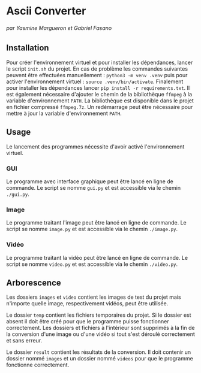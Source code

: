 # Ascii Converter
###### par Yasmine Margueron et Gabriel Fasano

## Installation

Pour créer l'environnement virtuel et pour installer les dépendances, lancer le script `init.sh` du projet. En cas de problème les commandes suivantes peuvent être effectuées manuellement :
`python3 -m venv .venv` puis pour activer l'environnement virtuel : `source .venv/bin/activate`. Finalement pour installer les dépendances lancer `pip install -r requirements.txt`.
Il est également nécessaire d'ajouter le chemin de la bibliothèque `ffmpeg` à la variable d'environnement `PATH`. La bibliothèque est disponible dans le projet en fichier compressé `ffmpeg.7z`. Un redémarrage peut être nécessaire pour mettre à jour la variable d'environnement `PATH`.

## Usage

Le lancement des programmes nécessite d'avoir activé l'environnement virtuel.
### GUI

Le programme avec interface graphique peut être lancé en ligne de commande. Le script se nomme `gui.py` et est accessible via le chemin `./gui.py`.

### Image

Le programme traitant l'image peut être lancé en ligne de commande. Le script se nomme `image.py` et est accessible via le chemin `./image.py`.

### Vidéo

Le programme traitant la vidéo peut être lancé en ligne de commande. Le script se nomme `video.py` et est accessible via le chemin `./video.py`.

## Arborescence

Les dossiers `images` et `video` contient les images de test du projet mais n'importe quelle image, respectivement vidéos, peut être utilisée.

Le dossier `temp` contient les fichiers temporaires du projet. Si le dossier est absent il doit être créé pour que le programme puisse fonctionner correctement. Les dossiers et fichiers à l'intérieur sont supprimés à la fin de la conversion d'une image ou d'une vidéo si tout s'est déroulé correctement et sans erreur.

Le dossier `result` contient les résultats de la conversion. Il doit contenir un dossier nommé `images` et un dossier nommé `videos` pour que le programme fonctionne correctement.